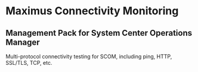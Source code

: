 # Maximus Connectivity Monitoring
## Management Pack for System Center Operations Manager 
Multi-protocol connectivity testing for SCOM, including ping, HTTP, SSL/TLS, TCP, etc.
